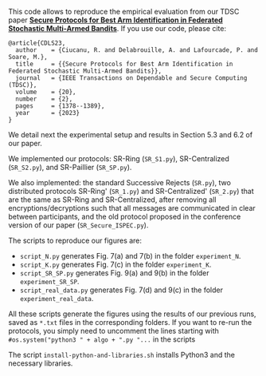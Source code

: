 This code allows to reproduce the empirical evaluation from our TDSC paper **[Secure Protocols for Best Arm Identification in Federated Stochastic Multi-Armed Bandits](https://ieeexplore.ieee.org/document/9721650)**.
If you use our code, please cite:

```
@article{CDLS23,
  author    = {Ciucanu, R. and Delabrouille, A. and Lafourcade, P. and Soare, M.},
  title     = {{Secure Protocols for Best Arm Identification in Federated Stochastic Multi-Armed Bandits}},
  journal   = {IEEE Transactions on Dependable and Secure Computing (TDSC)},
  volume    = {20},
  number    = {2},
  pages     = {1378--1389},
  year      = {2023}
}
```


We detail next the experimental setup and results in Section 5.3 and 6.2 of our paper.

We implemented our protocols: SR-Ring (`SR_S1.py`), SR-Centralized (`SR_S2.py`), and SR-Paillier (`SR_SP.py`).

We also implemented: the standard Successive Rejects (`SR.py`), two distributed protocols SR-Ring' (`SR_1.py`) and SR-Centralized' (`SR_2.py`) that are the same as SR-Ring and SR-Centralized, after removing all encryptions/decryptions such that all messages are communicated in clear between participants, and the old protocol proposed in the conference version of our paper (`SR_Secure_ISPEC.py`). 

The scripts to reproduce our figures are:

- `script_N.py` generates Fig. 7(a) and 7(b) in the folder `experiment_N`.
- `script_K.py` generates Fig. 7(c) in the folder `experiment_K`.
- `script_SR_SP.py` generates Fig. 9(a) and 9(b) in the folder `experiment_SR_SP`.
- `script_real_data.py` generates Fig. 7(d) and 9(c) in the folder `experiment_real_data`.

All these scripts generate the figures using the results of our previous runs, saved as `*.txt` files in the corresponding folders. If you want to re-run the protocols, you simply need to uncomment the lines starting with `#os.system("python3 " + algo + ".py "...` in the scripts

The script `install-python-and-libraries.sh` installs Python3 and the necessary
libraries.
